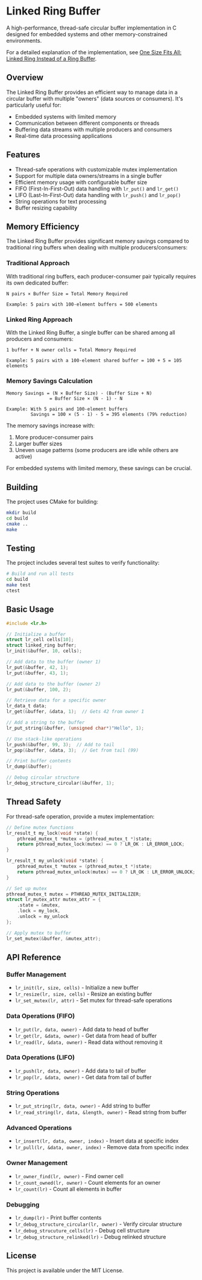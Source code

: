 # Linked Ring Buffer

A high-performance, thread-safe circular buffer implementation in C designed for embedded systems and other memory-constrained environments.

For a detailed explanation of the implementation, see [One Size Fits All: Linked Ring Instead of a Ring Buffer](https://blog.devgenius.io/one-size-fits-all-linked-ring-instead-of-a-ring-buffer-d1d69a12bf73).

## Overview

The Linked Ring Buffer provides an efficient way to manage data in a circular buffer with multiple "owners" (data sources or consumers). It's particularly useful for:

- Embedded systems with limited memory
- Communication between different components or threads
- Buffering data streams with multiple producers and consumers
- Real-time data processing applications

## Features

- Thread-safe operations with customizable mutex implementation
- Support for multiple data owners/streams in a single buffer
- Efficient memory usage with configurable buffer size
- FIFO (First-In-First-Out) data handling with `lr_put()` and `lr_get()`
- LIFO (Last-In-First-Out) data handling with `lr_push()` and `lr_pop()`
- String operations for text processing
- Buffer resizing capability

## Memory Efficiency

The Linked Ring Buffer provides significant memory savings compared to traditional ring buffers when dealing with multiple producers/consumers:

### Traditional Approach
With traditional ring buffers, each producer-consumer pair typically requires its own dedicated buffer:

```
N pairs × Buffer Size = Total Memory Required

Example: 5 pairs with 100-element buffers = 500 elements
```

### Linked Ring Approach
With the Linked Ring Buffer, a single buffer can be shared among all producers and consumers:

```
1 buffer + N owner cells = Total Memory Required

Example: 5 pairs with a 100-element shared buffer = 100 + 5 = 105 elements
```

### Memory Savings Calculation
```
Memory Savings = (N × Buffer Size) - (Buffer Size + N)
                = Buffer Size × (N - 1) - N
                
Example: With 5 pairs and 100-element buffers
         Savings = 100 × (5 - 1) - 5 = 395 elements (79% reduction)
```

The memory savings increase with:
1. More producer-consumer pairs
2. Larger buffer sizes
3. Uneven usage patterns (some producers are idle while others are active)

For embedded systems with limited memory, these savings can be crucial.

## Building

The project uses CMake for building:

```bash
mkdir build
cd build
cmake ..
make
```

## Testing

The project includes several test suites to verify functionality:

```bash
# Build and run all tests
cd build
make test
ctest
```

## Basic Usage

```c
#include <lr.h>

// Initialize a buffer
struct lr_cell cells[10];
struct linked_ring buffer;
lr_init(&buffer, 10, cells);

// Add data to the buffer (owner 1)
lr_put(&buffer, 42, 1);
lr_put(&buffer, 43, 1);

// Add data to the buffer (owner 2)
lr_put(&buffer, 100, 2);

// Retrieve data for a specific owner
lr_data_t data;
lr_get(&buffer, &data, 1);  // Gets 42 from owner 1

// Add a string to the buffer
lr_put_string(&buffer, (unsigned char*)"Hello", 1);

// Use stack-like operations
lr_push(&buffer, 99, 3);  // Add to tail
lr_pop(&buffer, &data, 3);  // Get from tail (99)

// Print buffer contents
lr_dump(&buffer);

// Debug circular structure
lr_debug_structure_circular(&buffer, 1);
```

## Thread Safety

For thread-safe operation, provide a mutex implementation:

```c
// Define mutex functions
lr_result_t my_lock(void *state) {
    pthread_mutex_t *mutex = (pthread_mutex_t *)state;
    return pthread_mutex_lock(mutex) == 0 ? LR_OK : LR_ERROR_LOCK;
}

lr_result_t my_unlock(void *state) {
    pthread_mutex_t *mutex = (pthread_mutex_t *)state;
    return pthread_mutex_unlock(mutex) == 0 ? LR_OK : LR_ERROR_UNLOCK;
}

// Set up mutex
pthread_mutex_t mutex = PTHREAD_MUTEX_INITIALIZER;
struct lr_mutex_attr mutex_attr = {
    .state = &mutex,
    .lock = my_lock,
    .unlock = my_unlock
};

// Apply mutex to buffer
lr_set_mutex(&buffer, &mutex_attr);
```

## API Reference

### Buffer Management
- `lr_init(lr, size, cells)` - Initialize a new buffer
- `lr_resize(lr, size, cells)` - Resize an existing buffer
- `lr_set_mutex(lr, attr)` - Set mutex for thread-safe operations

### Data Operations (FIFO)
- `lr_put(lr, data, owner)` - Add data to head of buffer
- `lr_get(lr, &data, owner)` - Get data from head of buffer
- `lr_read(lr, &data, owner)` - Read data without removing it

### Data Operations (LIFO)
- `lr_push(lr, data, owner)` - Add data to tail of buffer
- `lr_pop(lr, &data, owner)` - Get data from tail of buffer

### String Operations
- `lr_put_string(lr, data, owner)` - Add string to buffer
- `lr_read_string(lr, data, &length, owner)` - Read string from buffer

### Advanced Operations
- `lr_insert(lr, data, owner, index)` - Insert data at specific index
- `lr_pull(lr, &data, owner, index)` - Remove data from specific index

### Owner Management
- `lr_owner_find(lr, owner)` - Find owner cell
- `lr_count_owned(lr, owner)` - Count elements for an owner
- `lr_count(lr)` - Count all elements in buffer

### Debugging
- `lr_dump(lr)` - Print buffer contents
- `lr_debug_structure_circular(lr, owner)` - Verify circular structure
- `lr_debug_strucuture_cells(lr)` - Debug cell structure
- `lr_debug_structure_relinked(lr)` - Debug relinked structure

## License

This project is available under the MIT License.
